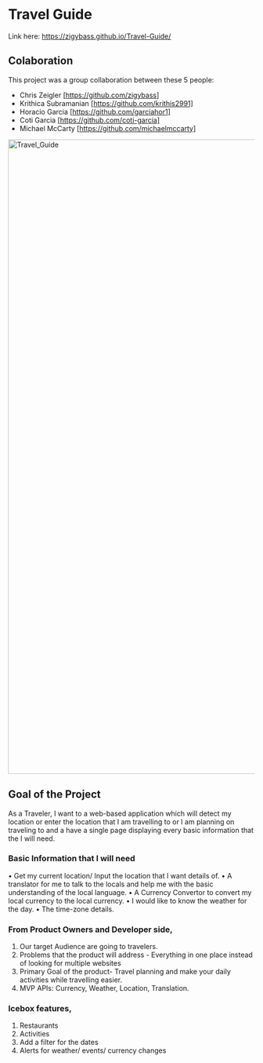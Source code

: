 # Travel Guide

Link here: https://zigybass.github.io/Travel-Guide/

## Colaboration

This project was a group collaboration between these 5 people:
- Chris Zeigler [https://github.com/zigybass]
- Krithica Subramanian [https://github.com/krithis2991]
- Horacio Garcia [https://github.com/garciahor1]
- Coti Garcia [https://github.com/coti-garcia]
- Michael McCarty [https://github.com/michaelmccarty]

<img width="1293" alt="Travel_Guide" src="https://user-images.githubusercontent.com/50716272/66876099-894db600-ef7e-11e9-86a5-6b04d8c4faab.png">


## Goal of the Project

As a Traveler, I want to a web-based application which will detect my location or enter the location that I am travelling to or I am planning on traveling to and a have a single page displaying every basic information that the I will need. 

### Basic Information that I will need
•	Get my current location/ Input the location that I want details of.
•	A translator for me to talk to the locals and help me with the basic understanding of the local language.
•	A Currency Convertor to convert my local currency to the local currency.
•	I would like to know the weather for the day.
•	The time-zone details. 

### From Product Owners and Developer side,
1.	Our target Audience are going to travelers.
2.	Problems that the product will address - Everything in one place instead of looking for multiple websites 
3.	Primary Goal of the product- Travel planning and make your daily activities while travelling easier.
4.	MVP APIs: Currency, Weather, Location, Translation.

### Icebox features,
 
1.	Restaurants 
2.	Activities 
3.	Add a filter for the dates
4.	Alerts for weather/ events/ currency changes
